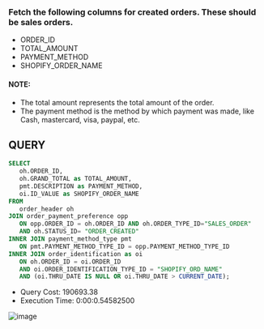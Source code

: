 ### Fetch the following columns for created orders. These should be sales orders.
- ORDER_ID
- TOTAL_AMOUNT
- PAYMENT_METHOD
- SHOPIFY_ORDER_NAME 
#### NOTE: 
- The total amount represents the total amount of the order. 
- The payment method is the method by which payment was made, like Cash, mastercard, visa, paypal, etc.



## QUERY
```sql
SELECT
   oh.ORDER_ID,   
   oh.GRAND_TOTAL as TOTAL_AMOUNT,
   pmt.DESCRIPTION as PAYMENT_METHOD,
   oi.ID_VALUE as SHOPIFY_ORDER_NAME
FROM
   order_header oh
JOIN order_payment_preference opp
   ON opp.ORDER_ID = oh.ORDER_ID AND oh.ORDER_TYPE_ID="SALES_ORDER" 
   AND oh.STATUS_ID= "ORDER_CREATED"
INNER JOIN payment_method_type pmt
   ON pmt.PAYMENT_METHOD_TYPE_ID = opp.PAYMENT_METHOD_TYPE_ID
INNER JOIN order_identification as oi
   ON oh.ORDER_ID = oi.ORDER_ID 
   AND oi.ORDER_IDENTIFICATION_TYPE_ID = "SHOPIFY_ORD_NAME"
   AND (oi.THRU_DATE IS NULL OR oi.THRU_DATE > CURRENT_DATE);
```

- Query Cost: 190693.38
- Execution Time: 0:00:0.54582500

![image](https://github.com/coder-1304/Training-Assignment/assets/121802518/50f1e11b-4a03-47d5-9bb5-aee87d4bb35c)
